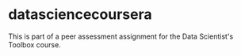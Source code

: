 datasciencecoursera
===================

This is part of a peer assessment assignment for the Data Scientist's Toolbox course.
